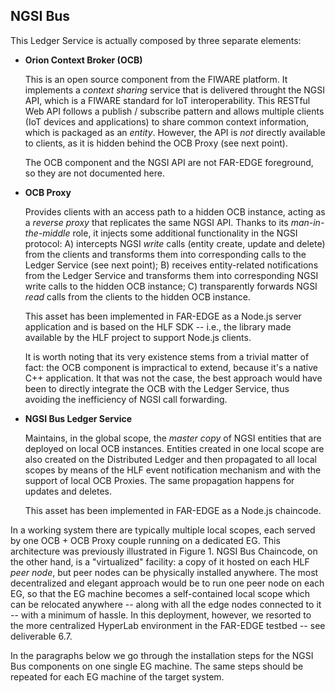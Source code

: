 NGSI Bus
--------

This Ledger Service is actually composed by three separate elements:

-   **Orion Context Broker (OCB)**

    This is an open source component from the FIWARE platform. It implements a *context sharing* service that is delivered throught the NGSI API, which is a FIWARE standard for IoT interoperability. This RESTful Web API follows a publish / subscribe pattern and allows multiple clients (IoT devices and applications) to share common context information, which is packaged as an *entity*. However, the API is *not* directly available to clients, as it is hidden behind the OCB Proxy (see next point).

    The OCB component and the NGSI API are not FAR-EDGE foreground, so they are not documented here.

-   **OCB Proxy**

    Provides clients with an access path to a hidden OCB instance, acting as a *reverse proxy* that replicates the same NGSI API. Thanks to its *man-in-the-middle* role, it injects some additional functionality in the NGSI protocol: A) intercepts NGSI *write* calls (entity create, update and delete) from the clients and transforms them into corresponding calls to the Ledger Service (see next point); B) receives entity-related notifications from the Ledger Service and transforms them into corresponding NGSI write calls to the hidden OCB instance; C) transparently forwards NGSI *read* calls from the clients to the hidden OCB instance.

    This asset has been implemented in FAR-EDGE as a Node.js server application and is based on the HLF SDK -- i.e., the library made available by the HLF project to support Node.js clients.

    It is worth noting that its very existence stems from a trivial matter of fact: the OCB component is impractical to extend, because it's a native C++ application. It that was not the case, the best approach would have been to directly integrate the OCB with the Ledger Service, thus avoiding the inefficiency of NGSI call forwarding.

-   **NGSI Bus Ledger Service**

    Maintains, in the global scope, the *master copy* of NGSI entities that are deployed on local OCB instances. Entities created in one local scope are also created on the Distributed Ledger and then propagated to all local scopes by means of the HLF event notification mechanism and with the support of local OCB Proxies. The same propagation happens for updates and deletes.

    This asset has been implemented in FAR-EDGE as a Node.js chaincode.

In a working system there are typically multiple local scopes, each served by one OCB + OCB Proxy couple running on a dedicated EG. This architecture was previously illustrated in Figure 1. NGSI Bus Chaincode, on the other hand, is a "virtualized" facility: a copy of it hosted on each HLF *peer node*, but peer nodes can be physically installed anywhere. The most decentralized and elegant approach would be to run one peer node on each EG, so that the EG machine becomes a self-contained local scope which can be relocated anywhere -- along with all the edge nodes connected to it -- with a minimum of hassle. In this deployment, however, we resorted to the more centralized HyperLab environment in the FAR-EDGE testbed -- see deliverable 6.7.

In the paragraphs below we go through the installation steps for the NGSI Bus components on one single EG machine. The same steps should be repeated for each EG machine of the target system.
